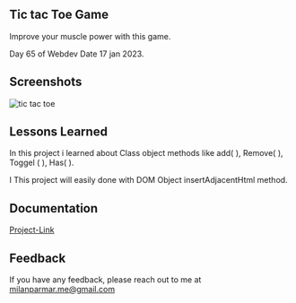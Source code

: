 


## Tic tac Toe Game

 Improve your muscle power with this game.
  
  Day 65 of Webdev Date 17 jan 2023.



## Screenshots


![tic tac toe](https://user-images.githubusercontent.com/114464208/216923581-f6b68e84-5a92-4841-ac58-9292a2aae7ab.png)


## Lessons Learned

 In this project i learned about Class object methods like add( ), Remove( ), Toggel ( ), Has( ).
 
 I This project will easily done with DOM Object insertAdjacentHtml method.
 

 


## Documentation

[Project-Link](https://tic-tac-toe-game-2023.netlify.app)


## Feedback

If you have any feedback, please reach out to me at milanparmar.me@gmail.com

